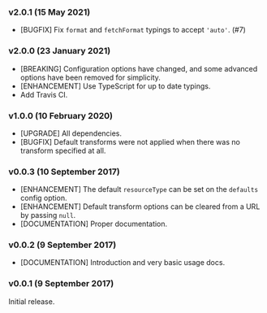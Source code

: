 ### v2.0.1 (15 May 2021)

- [BUGFIX] Fix `format` and `fetchFormat` typings to accept `'auto'`. (#7)

### v2.0.0 (23 January 2021)

- [BREAKING] Configuration options have changed, and some advanced options have been removed for simplicity.
- [ENHANCEMENT] Use TypeScript for up to date typings.
- Add Travis CI.

### v1.0.0 (10 February 2020)

- [UPGRADE] All dependencies.
- [BUGFIX] Default transforms were not applied when there was no transform specified at all.

### v0.0.3 (10 September 2017)

- [ENHANCEMENT] The default `resourceType` can be set on the `defaults` config option.
- [ENHANCEMENT] Default transform options can be cleared from a URL by passing `null`.
- [DOCUMENTATION] Proper documentation.

### v0.0.2 (9 September 2017)

- [DOCUMENTATION] Introduction and very basic usage docs.

### v0.0.1 (9 September 2017)

Initial release.

